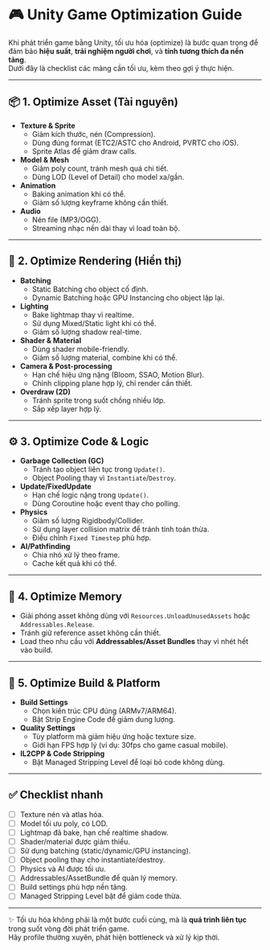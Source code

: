 # 🎮 Unity Game Optimization Guide

Khi phát triển game bằng Unity, tối ưu hóa (optimize) là bước quan trọng để đảm bảo **hiệu suất**, **trải nghiệm người chơi**, và **tính tương thích đa nền tảng**.  
Dưới đây là checklist các mảng cần tối ưu, kèm theo gợi ý thực hiện.

---

## 📦 1. Optimize Asset (Tài nguyên)
- **Texture & Sprite**
  - Giảm kích thước, nén (Compression).
  - Dùng đúng format (ETC2/ASTC cho Android, PVRTC cho iOS).
  - Sprite Atlas để giảm draw calls.
- **Model & Mesh**
  - Giảm poly count, tránh mesh quá chi tiết.
  - Dùng LOD (Level of Detail) cho model xa/gần.
- **Animation**
  - Baking animation khi có thể.
  - Giảm số lượng keyframe không cần thiết.
- **Audio**
  - Nén file (MP3/OGG).
  - Streaming nhạc nền dài thay vì load toàn bộ.

---

## 🎨 2. Optimize Rendering (Hiển thị)
- **Batching**
  - Static Batching cho object cố định.
  - Dynamic Batching hoặc GPU Instancing cho object lặp lại.
- **Lighting**
  - Bake lightmap thay vì realtime.
  - Sử dụng Mixed/Static light khi có thể.
  - Giảm số lượng shadow real-time.
- **Shader & Material**
  - Dùng shader mobile-friendly.
  - Giảm số lượng material, combine khi có thể.
- **Camera & Post-processing**
  - Hạn chế hiệu ứng nặng (Bloom, SSAO, Motion Blur).
  - Chỉnh clipping plane hợp lý, chỉ render cần thiết.
- **Overdraw (2D)**
  - Tránh sprite trong suốt chồng nhiều lớp.
  - Sắp xếp layer hợp lý.

---

## ⚙️ 3. Optimize Code & Logic
- **Garbage Collection (GC)**
  - Tránh tạo object liên tục trong `Update()`.
  - Object Pooling thay vì `Instantiate`/`Destroy`.
- **Update/FixedUpdate**
  - Hạn chế logic nặng trong `Update()`.
  - Dùng Coroutine hoặc event thay cho polling.
- **Physics**
  - Giảm số lượng Rigidbody/Collider.
  - Sử dụng layer collision matrix để tránh tính toán thừa.
  - Điều chỉnh `Fixed Timestep` phù hợp.
- **AI/Pathfinding**
  - Chia nhỏ xử lý theo frame.
  - Cache kết quả khi có thể.

---

## 🧠 4. Optimize Memory
- Giải phóng asset không dùng với `Resources.UnloadUnusedAssets` hoặc `Addressables.Release`.
- Tránh giữ reference asset không cần thiết.
- Load theo nhu cầu với **Addressables/Asset Bundles** thay vì nhét hết vào build.

---

## 📱 5. Optimize Build & Platform
- **Build Settings**
  - Chọn kiến trúc CPU đúng (ARMv7/ARM64).
  - Bật Strip Engine Code để giảm dung lượng.
- **Quality Settings**
  - Tùy platform mà giảm hiệu ứng hoặc texture size.
  - Giới hạn FPS hợp lý (ví dụ: 30fps cho game casual mobile).
- **IL2CPP & Code Stripping**
  - Bật Managed Stripping Level để loại bỏ code không dùng.

---

## ✅ Checklist nhanh
- [ ] Texture nén và atlas hóa.  
- [ ] Model tối ưu poly, có LOD.  
- [ ] Lightmap đã bake, hạn chế realtime shadow.  
- [ ] Shader/material được giảm thiểu.  
- [ ] Sử dụng batching (static/dynamic/GPU instancing).  
- [ ] Object pooling thay cho instantiate/destroy.  
- [ ] Physics và AI được tối ưu.  
- [ ] Addressables/AssetBundle để quản lý memory.  
- [ ] Build settings phù hợp nền tảng.  
- [ ] Managed Stripping Level bật để giảm code thừa.  

---

✨ Tối ưu hóa không phải là một bước cuối cùng, mà là **quá trình liên tục** trong suốt vòng đời phát triển game.  
Hãy profile thường xuyên, phát hiện bottleneck và xử lý kịp thời.
